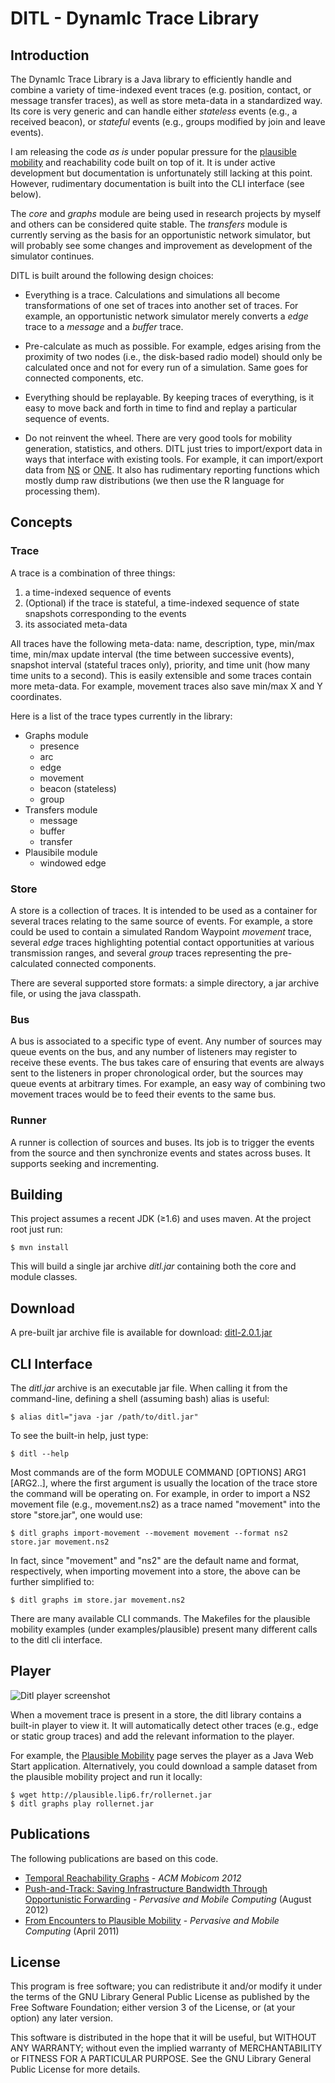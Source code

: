 DITL - DynamIc Trace Library
============================

Introduction
-----------

The DynamIc Trace Library is a Java library to efficiently handle and
combine a variety of time-indexed event traces (e.g. position,
contact, or message transfer traces), as well as store meta-data in a
standardized way.  Its core is very generic and can handle either
_stateless_ events (e.g., a received beacon), or _stateful_ events
(e.g., groups modified by join and leave events).

I am releasing the code _as is_ under popular pressure for the
[plausible mobility](http://plausible.lip6.fr) and reachability code
built on top of it. It is under active development but documentation
is unfortunately still lacking at this point. However, rudimentary
documentation is built into the CLI interface (see below).

The _core_ and _graphs_ module are being used in research projects by
myself and others can be considered quite stable. The _transfers_
module is currently serving as the basis for an opportunistic network
simulator, but will probably see some changes and improvement as
development of the simulator continues.

DITL is built around the following design choices:

* Everything is a trace. Calculations and simulations all become
transformations of one set of traces into another set of traces. For
example, an opportunistic network simulator merely converts a _edge_
trace to a _message_ and a _buffer_ trace.

* Pre-calculate as much as possible. For example, edges arising from
the proximity of two nodes (i.e., the disk-based radio model) should
only be calculated once and not for every run of a simulation. Same
goes for connected components, etc.

* Everything should be replayable. By keeping traces of everything, is
it easy to move back and forth in time to find and replay a particular
sequence of events.

* Do not reinvent the wheel. There are very good tools for mobility
generation, statistics, and others. DITL just tries to import/export
data in ways that interface with existing tools. For example, it can
import/export data from [NS](http://www.nsnam.org/) or
[ONE](http://www.netlab.tkk.fi/tutkimus/dtn/theone/). It also has
rudimentary reporting functions which mostly dump raw distributions
(we then use the R language for processing them).


Concepts
--------

### Trace

A trace is a combination of three things:

1. a time-indexed sequence of events
2. (Optional) if the trace is stateful, a time-indexed sequence of
state snapshots corresponding to the events
3. its associated meta-data

All traces have the following meta-data: name, description, type,
min/max time, min/max update interval (the time between successive
events), snapshot interval (stateful traces only), priority, and time
unit (how many time units to a second). This is easily extensible and
some traces contain more meta-data. For example, movement traces also
save min/max X and Y coordinates.

Here is a list of the trace types currently in the library:

* Graphs module
  * presence
  * arc
  * edge
  * movement
  * beacon (stateless)
  * group
* Transfers module
  * message
  * buffer
  * transfer
* Plausibile module
  * windowed edge


### Store

A store is a collection of traces. It is intended to be used as a
container for several traces relating to the same source of
events. For example, a store could be used to contain a simulated
Random Waypoint _movement_ trace, several _edge_ traces highlighting
potential contact opportunities at various transmission ranges, and
several _group_ traces representing the pre-calculated connected
components.

There are several supported store formats: a simple directory, a jar
archive file, or using the java classpath.

### Bus

A bus is associated to a specific type of event. Any number of sources
may queue events on the bus, and any number of listeners may register
to receive these events. The bus takes care of ensuring that events
are always sent to the listeners in proper chronological order, but
the sources may queue events at arbitrary times. For example, an easy
way of combining two movement traces would be to feed their events to
the same bus.

### Runner

A runner is collection of sources and buses. Its job is to trigger the
events from the source and then synchronize events and states across
buses. It supports seeking and incrementing.



Building
--------

This project assumes a recent JDK (&ge;1.6) and uses maven. At the
project root just run:

    $ mvn install

This will build a single jar archive _ditl.jar_ containing both the
core and module classes.


Download
--------

A pre-built jar archive file is available for download:
[ditl-2.0.1.jar](http://neush.net/static/ditl-2.0.1.jar)


CLI Interface
-------------

The _ditl.jar_ archive is an executable jar file. When calling it from
the command-line, defining a shell (assuming bash) alias is useful:

    $ alias ditl="java -jar /path/to/ditl.jar"

To see the built-in help, just type:

    $ ditl --help

Most commands are of the form MODULE COMMAND [OPTIONS] ARG1 [ARG2..],
where the first argument is usually the location of the trace store
the command will be operating on. For example, in order to import a
NS2 movement file (e.g., movement.ns2) as a trace named "movement"
into the store "store.jar", one would use:

    $ ditl graphs import-movement --movement movement --format ns2 store.jar movement.ns2

In fact, since "movement" and "ns2" are the default name and format,
respectively, when importing movement into a store, the above can be
further simplified to:

    $ ditl graphs im store.jar movement.ns2


There are many available CLI commands. The Makefiles for the plausible
mobility examples (under examples/plausible) present many different
calls to the ditl cli interface.


Player
------

![Ditl player screenshot](http://plausible.lip6.fr/img/rollernet.png)

When a movement trace is present in a store, the ditl library contains
a built-in player to view it. It will automatically detect other
traces (e.g., edge or static group traces) and add the relevant
information to the player.

For example, the [Plausible Mobility](http://plausible.lip6.fr) page
serves the player as a Java Web Start application. Alternatively, you
could download a sample dataset from the plausible mobility project
and run it locally:

    $ wget http://plausible.lip6.fr/rollernet.jar
    $ ditl graphs play rollernet.jar


Publications
------------

The following publications are based on this code.

* [Temporal Reachability Graphs](http://dx.doi.org/10.1145/2348543.2348589) - _ACM Mobicom 2012_
* [Push-and-Track: Saving Infrastructure Bandwidth Through Opportunistic Forwarding](http://dx.doi.org/10.1016/j.pmcj.2012.02.001) - _Pervasive and Mobile Computing_ (August 2012)
* [From Encounters to Plausible Mobility](http://www-npa.lip6.fr/~whitbeck/img/doi.png) - _Pervasive and Mobile Computing_ (April 2011)


License
-------

This program is free software; you can redistribute it
and/or modify it under the terms of the GNU Library General Public
License as published by the Free Software Foundation; either version 3
of the License, or (at your option) any later version.

This software is distributed in the hope that it will be useful, but
WITHOUT ANY WARRANTY; without even the implied warranty of
MERCHANTABILITY or FITNESS FOR A PARTICULAR PURPOSE. See the GNU
Library General Public License for more details.
